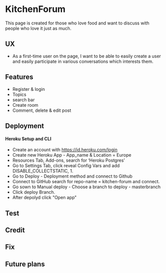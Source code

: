 # KitchenForum
This page is created for those who love food and want to discuss with people who love it just as much.

## UX
- As a first-time user on the page, I want to be able to easily create a user and easily participate in various conversations which interests them.


## Features
   + Register & login
   + Topics
   + search bar
   + Create room
   + Comment, delete & edit post



## Deployment
  #### Heroku Setup and CLI
   - Create an account with https://id.heroku.com/login
   - Create new Heroku App - App_name & Location = Europe
   - Resources Tab, Add-ons, search for  ‘Heroku Postgres’
   - Go to Settings Tab, click reveal Config Vars and add DISABLE_COLLECTSTATIC, 1.
   - Go to Deploy - Deployment method and connect to Github
   - Connect to GitHub search for repo-name = kitchen-forum and connect.
   - Go sown to Manual deploy - Choose a branch to deploy - masterbranch
   - Click deploy Branch.
   - After depolyd click "Open app" 



## Test

## Credit

## Fix

## Future plans
